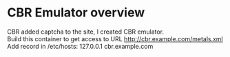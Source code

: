 # CBR Emulator overview

CBR added captcha to the site, I created CBR emulator.
<br>Build this container to get access to URL http://cbr.example.com/metals.xml
<br>Add record in /etc/hosts: 127.0.0.1 cbr.example.com
